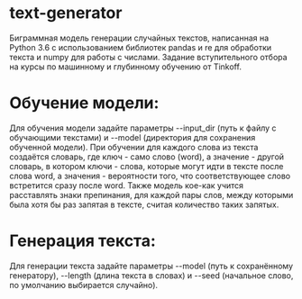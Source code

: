 # text-generator
Биграммная модель генерации случайных текстов, написанная на Python 3.6 с использованием библиотек pandas и re для обработки текста и numpy для работы с числами. Задание вступительного отбора на курсы по машинному и глубинному обучению от Tinkoff.
# Обучение модели:
Для обучения модели задайте параметры --input_dir (путь к файлу с обучающими текстами) и --model (директория для сохранения обученной модели).
При обучении для каждого слова из текста создаётся словарь, где ключ - само слово (word), а значение - другой словарь, в котором ключи - слова, которые могут идти в тексте после слова word, а значения - вероятности того, что соответствующее слово встретится сразу после word. Также модель кое-как учится расставлять знаки препинания, для каждой пары слов, между которыми была хотя бы раз запятая в тексте, считая количество таких запятых.
# Генерация текста:
Для генерации текста задайте параметры --model (путь к сохранённому генератору), --length (длина текста в словах) и --seed (начальное слово, по умолчанию выбирается случайно).
